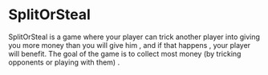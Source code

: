 # SplitOrSteal
SplitOrSteal is a game where your player can trick another player into giving you more money than you will give him , and if that happens , your player will benefit. The goal of the game is to collect most money (by tricking opponents or playing with them) .
